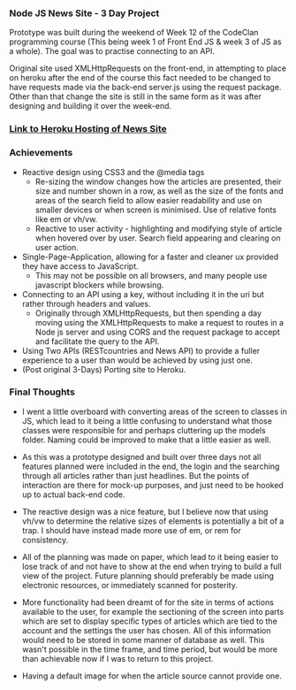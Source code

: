 ### Node JS News Site - 3 Day Project

Prototype was built during the weekend of Week 12 of the CodeClan programming course (This being week 1 of Front End JS & week 3 of JS as a whole). The goal was to practise connecting to an API.

Original site used XMLHttpRequests on the front-end, in attempting to place on heroku after the end of the course this fact needed to be changed to have requests made via the back-end server.js using the request package. Other than that change the site is still in the same form as it was after designing and building it over the week-end.

### [Link to Heroku Hosting of News Site](https://fierce-woodland-96129.herokuapp.com/)

### Achievements

- Reactive design using CSS3 and the @media tags
  * Re-sizing the window changes how the articles are presented, their size and number shown in a row, as well as the size of the fonts and areas of the search field to allow easier readability and use on smaller devices or when screen is minimised. Use of relative fonts like em or vh/vw.
  * Reactive to user activity - highlighting and modifying style of article when hovered over by user. Search field appearing and clearing on user action.
- Single-Page-Application, allowing for a faster and cleaner ux provided they have access to JavaScript.
  * This may not be possible on all browsers, and many people use javascript blockers while browsing.
- Connecting to an API using a key, without including it in the uri but rather through headers and values.
  *  Originally through XMLHttpRequests, but then spending a day moving using the XMLHttpRequests to make a request to routes in a Node js server and using CORS and the request package to accept and facilitate the query to the API.
- Using Two APIs (RESTcountries and News API) to provide a fuller experience to a user than would be achieved by using just one.
- (Post original 3-Days) Porting site to Heroku.

### Final Thoughts

- I went a little overboard with converting areas of the screen to classes in JS, which lead to it being a little confusing to understand what those classes were responsible for and perhaps cluttering up the models folder. Naming could be improved to make that a little easier as well.

- As this was a prototype designed and built over three days not all features planned were included in the end, the login and the searching through all articles rather than just headlines. But the points of interaction are there for mock-up purposes, and just need to be hooked up to actual back-end code.

- The reactive design was a nice feature, but I believe now that using vh/vw to determine the relative sizes of elements is potentially a bit of a trap. I should have instead made more use of em, or rem for consistency.

- All of the planning was made on paper, which lead to it being easier to lose track of and not have to show at the end when trying to build a full view of the project. Future planning should preferably be made using electronic resources, or immediately scanned for posterity.

- More functionality had been dreamt of for the site in terms of actions available to the user, for example the sectioning of the screen into parts which are set to display specific types of articles which are tied to the account and the settings the user has chosen. All of this information would need to be stored in some manner of database as well. This wasn't possible in the time frame, and time period, but would be more than achievable now if I was to return to this project.

- Having a default image for when the article source cannot provide one.
